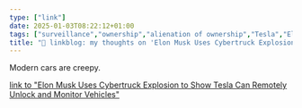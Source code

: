 ```yaml
---
type: ["link"]
date: 2025-01-03T08:22:12+01:00
tags: ["surveillance","ownership","alienation of ownership","Tesla","Elon Musk","Cybertruck"]
title: "🔗 linkblog: my thoughts on 'Elon Musk Uses Cybertruck Explosion to Show Tesla Can Remotely Unlock and Monitor Vehicles'"
---
```

Modern cars are creepy.

[link to "Elon Musk Uses Cybertruck Explosion to Show Tesla Can Remotely Unlock and Monitor Vehicles"](https://www.404media.co/elon-musk-uses-cybertruck-explosion-to-show-tesla-can-remotely-unlock-and-monitor-vehicles/)
